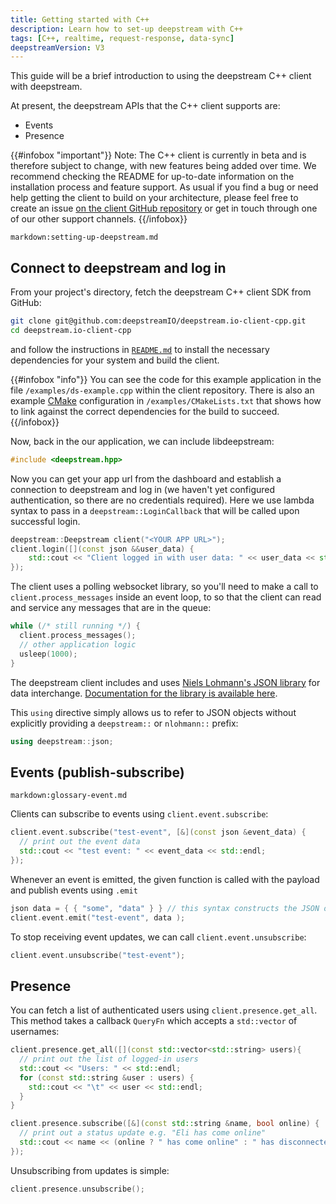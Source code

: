 ```yaml
---
title: Getting started with C++
description: Learn how to set-up deepstream with C++
tags: [C++, realtime, request-response, data-sync]
deepstreamVersion: V3
---
```


This guide will be a brief introduction to using the deepstream C++ client with
deepstream.

At present, the deepstream APIs that the C++ client supports are:
 - Events
 - Presence

{{#infobox "important"}}
Note: The C++ client is currently in beta and is therefore subject to change,
with new features being added over time. We recommend checking the
README for up-to-date information on the installation process and feature
support.
As usual if you find a bug or need help getting the client to build on your
architecture, please feel free to create an issue [on the client GitHub
repository](https://github.com/deepstreamIO/deepstream.io-client-cpp/issues) 
or get in touch through one of our other support channels.
{{/infobox}}

`markdown:setting-up-deepstream.md`


## Connect to deepstream and log in

From your project's directory, fetch the deepstream C++ client SDK from
GitHub:

```sh
git clone git@github.com:deepstreamIO/deepstream.io-client-cpp.git
cd deepstream.io-client-cpp
```

and follow the instructions in 
[`README.md`](https://github.com/deepstreamIO/deepstream.io-client-cpp/blob/master/README.md)
to install the necessary dependencies for your system and build the client. 


{{#infobox "info"}}
You can see the code for this example application in the file `/examples/ds-example.cpp` within the
client repository.
There is also an example [CMake](https://cmake.org/) configuration in `/examples/CMakeLists.txt`
that shows how to link against the correct dependencies for the build to succeed.
{{/infobox}}

Now, back in the our application, we can include libdeepstream:

```cpp
#include <deepstream.hpp>
```

Now you can get your app url from the dashboard and establish a connection to deepstream and log
in (we haven't yet configured authentication, so there are no credentials required). Here we use
lambda syntax to pass in a `deepstream::LoginCallback` that will be called upon successful login. 

```cpp
deepstream::Deepstream client("<YOUR APP URL>");
client.login([](const json &&user_data) {
    std::cout << "Client logged in with user data: " << user_data << std::endl;
});
```

The client uses a polling websocket library, so you'll need to make a call to
`client.process_messages` inside an event loop, to so that the client can read and service any
messages that are in the queue:
```cpp
while (/* still running */) {
  client.process_messages();
  // other application logic
  usleep(1000);
}
```

The deepstream client includes and uses [Niels Lohmann's JSON
library](https://github.com/nlohmann/json) for data interchange. [Documentation for the library is
available here](https://nlohmann.github.io/json/).

This `using` directive simply allows us to refer to JSON objects without explicitly
providing a `deepstream::` or `nlohmann::` prefix:

```cpp
using deepstream::json;
```

## Events (publish-subscribe)

`markdown:glossary-event.md`



Clients can subscribe to events using `client.event.subscribe`:

```cpp
client.event.subscribe("test-event", [&](const json &event_data) {
  // print out the event data
  std::cout << "test event: " << event_data << std::endl;
});
```

Whenever an event is emitted, the given function is called with the payload
and publish events using `.emit`

```cpp
json data = { { "some", "data" } } // this syntax constructs the JSON object {"some": "data"}
client.event.emit("test-event", data );
```

To stop receiving event updates, we can call `client.event.unsubscribe`:

```cpp
client.event.unsubscribe("test-event");
```

## Presence

You can fetch a list of authenticated users using `client.presence.get_all`.
This method takes a callback `QueryFn` which accepts a `std::vector` of usernames:

```cpp
client.presence.get_all([](const std::vector<std::string> users){
  // print out the list of logged-in users
  std::cout << "Users: " << std::endl;
  for (const std::string &user : users) {
    std::cout << "\t" << user << std::endl;
  }
}
```

```cpp
client.presence.subscribe([&](const std::string &name, bool online) {
  // print out a status update e.g. "Eli has come online"
  std::cout << name << (online ? " has come online" : " has disconnected") << std::endl;
});
```

Unsubscribing from updates is simple:

```cpp
client.presence.unsubscribe();
```
